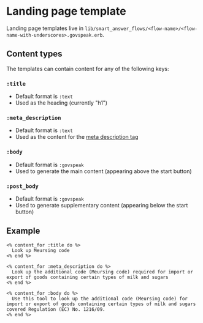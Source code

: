 # Landing page template

Landing page templates live in `lib/smart_answer_flows/<flow-name>/<flow-name-with-underscores>.govspeak.erb`.

## Content types

The templates can contain content for any of the following keys:

### `:title`

* Default format is `:text`
* Used as the heading (currently "h1")

### `:meta_description`

* Default format is `:text`
* Used as the content for the [meta description tag][meta-description]

### `:body`

* Default format is `:govspeak`
* Used to generate the main content (appearing above the start button)

### `:post_body`

* Default format is `:govspeak`
* Used to generate supplementary content (appearing below the start button)

## Example

```erb
<% content_for :title do %>
  Look up Meursing code
<% end %>

<% content_for :meta_description do %>
  Look up the additional code (Meursing code) required for import or export of goods containing certain types of milk and sugars
<% end %>

<% content_for :body do %>
  Use this tool to look up the additional code (Meursing code) for import or export of goods containing certain types of milk and sugars covered Regulation (EC) No. 1216/09.
<% end %>
```

[meta-description]: https://moz.com/learn/seo/meta-description
